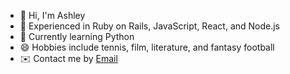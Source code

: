 - 👋 Hi, I'm Ashley
- 🔭 Experienced in Ruby on Rails, JavaScript, React, and Node.js
- 🌱 Currently learning Python 
- 😄 Hobbies include tennis, film, literature, and fantasy football
- :envelope: Contact me by <a href="mailto:ashleylynndev@gmail.com">Email</a>

<!--
**ashhhlynn/ashhhlynn** is a ✨ _special_ ✨ repository because its `README.md` (this file) appears on your GitHub profile.

Here are some ideas to get you started:

- 🔭 I’m currently working on ...
- 🌱 I’m currently learning ...
- 👯 I’m looking to collaborate on ...
- 🤔 I’m looking for help with ...
- 💬 Ask me about ...
- 📫 How to reach me: ...
- 😄 Pronouns: ...
- ⚡ Fun fact: ...
-->
